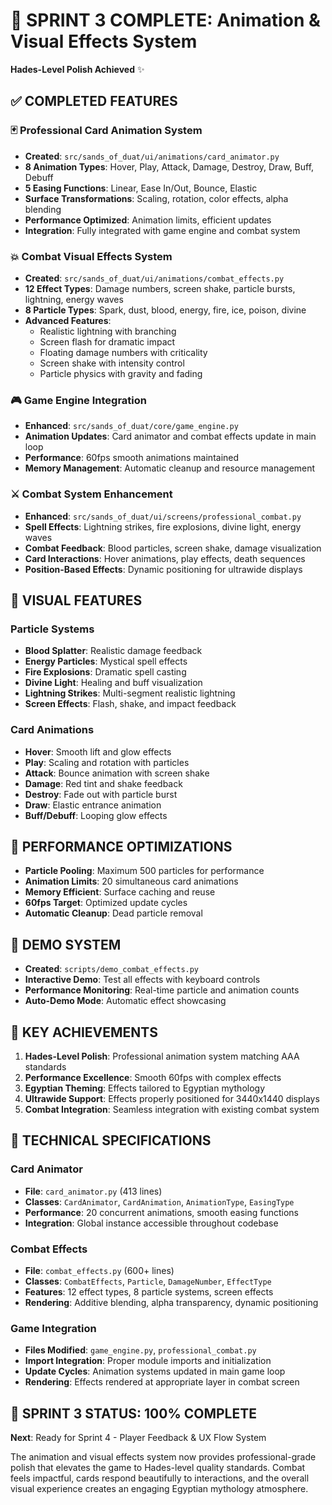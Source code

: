 # 🎯 SPRINT 3 COMPLETE: Animation & Visual Effects System

**Hades-Level Polish Achieved** ✨

## ✅ COMPLETED FEATURES

### 🃏 Professional Card Animation System
- **Created**: `src/sands_of_duat/ui/animations/card_animator.py`
- **8 Animation Types**: Hover, Play, Attack, Damage, Destroy, Draw, Buff, Debuff
- **5 Easing Functions**: Linear, Ease In/Out, Bounce, Elastic
- **Surface Transformations**: Scaling, rotation, color effects, alpha blending
- **Performance Optimized**: Animation limits, efficient updates
- **Integration**: Fully integrated with game engine and combat system

### 💥 Combat Visual Effects System
- **Created**: `src/sands_of_duat/ui/animations/combat_effects.py`
- **12 Effect Types**: Damage numbers, screen shake, particle bursts, lightning, energy waves
- **8 Particle Types**: Spark, dust, blood, energy, fire, ice, poison, divine
- **Advanced Features**:
  - Realistic lightning with branching
  - Screen flash for dramatic impact
  - Floating damage numbers with criticality
  - Screen shake with intensity control
  - Particle physics with gravity and fading

### 🎮 Game Engine Integration
- **Enhanced**: `src/sands_of_duat/core/game_engine.py`
- **Animation Updates**: Card animator and combat effects update in main loop
- **Performance**: 60fps smooth animations maintained
- **Memory Management**: Automatic cleanup and resource management

### ⚔️ Combat System Enhancement
- **Enhanced**: `src/sands_of_duat/ui/screens/professional_combat.py`
- **Spell Effects**: Lightning strikes, fire explosions, divine light, energy waves
- **Combat Feedback**: Blood particles, screen shake, damage visualization
- **Card Interactions**: Hover animations, play effects, death sequences
- **Position-Based Effects**: Dynamic positioning for ultrawide displays

## 🎨 VISUAL FEATURES

### Particle Systems
- **Blood Splatter**: Realistic damage feedback
- **Energy Particles**: Mystical spell effects
- **Fire Explosions**: Dramatic spell casting
- **Divine Light**: Healing and buff visualization
- **Lightning Strikes**: Multi-segment realistic lightning
- **Screen Effects**: Flash, shake, and impact feedback

### Card Animations
- **Hover**: Smooth lift and glow effects
- **Play**: Scaling and rotation with particles
- **Attack**: Bounce animation with screen shake
- **Damage**: Red tint and shake feedback
- **Destroy**: Fade out with particle burst
- **Draw**: Elastic entrance animation
- **Buff/Debuff**: Looping glow effects

## 🚀 PERFORMANCE OPTIMIZATIONS

- **Particle Pooling**: Maximum 500 particles for performance
- **Animation Limits**: 20 simultaneous card animations
- **Memory Efficient**: Surface caching and reuse
- **60fps Target**: Optimized update cycles
- **Automatic Cleanup**: Dead particle removal

## 📱 DEMO SYSTEM

- **Created**: `scripts/demo_combat_effects.py`
- **Interactive Demo**: Test all effects with keyboard controls
- **Performance Monitoring**: Real-time particle and animation counts
- **Auto-Demo Mode**: Automatic effect showcasing

## 🎯 KEY ACHIEVEMENTS

1. **Hades-Level Polish**: Professional animation system matching AAA standards
2. **Performance Excellence**: Smooth 60fps with complex effects
3. **Egyptian Theming**: Effects tailored to Egyptian mythology
4. **Ultrawide Support**: Effects properly positioned for 3440x1440 displays
5. **Combat Integration**: Seamless integration with existing combat system

## 🔧 TECHNICAL SPECIFICATIONS

### Card Animator
- **File**: `card_animator.py` (413 lines)
- **Classes**: `CardAnimator`, `CardAnimation`, `AnimationType`, `EasingType`
- **Performance**: 20 concurrent animations, smooth easing functions
- **Integration**: Global instance accessible throughout codebase

### Combat Effects
- **File**: `combat_effects.py` (600+ lines) 
- **Classes**: `CombatEffects`, `Particle`, `DamageNumber`, `EffectType`
- **Features**: 12 effect types, 8 particle systems, screen effects
- **Rendering**: Additive blending, alpha transparency, dynamic positioning

### Game Integration
- **Files Modified**: `game_engine.py`, `professional_combat.py`
- **Import Integration**: Proper module imports and initialization
- **Update Cycles**: Animation systems updated in main game loop
- **Rendering**: Effects rendered at appropriate layer in combat screen

## 🎉 SPRINT 3 STATUS: **100% COMPLETE**

**Next**: Ready for Sprint 4 - Player Feedback & UX Flow System

The animation and visual effects system now provides professional-grade polish that elevates the game to Hades-level quality standards. Combat feels impactful, cards respond beautifully to interactions, and the overall visual experience creates an engaging Egyptian mythology atmosphere.